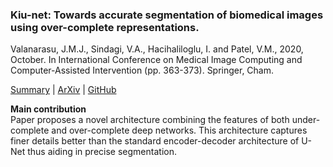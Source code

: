 ### Kiu-net: Towards accurate segmentation of biomedical images using over-complete representations.

Valanarasu, J.M.J., Sindagi, V.A., Hacihaliloglu, I. and Patel, V.M., 2020, October.
In International Conference on Medical Image Computing and Computer-Assisted Intervention (pp. 363-373). Springer, Cham.

[Summary](/paper_summary/kiu-net.md) | [ArXiv](https://arxiv.org/abs/2006.04878) | [GitHub](https://github.com/jeya-maria-jose/KiU-Net-pytorch)

**Main contribution**  
Paper proposes a novel architecture combining the features of both under-complete and over-complete deep networks.
This architecture captures finer details better than the standard encoder-decoder architecture of U-Net
thus aiding in precise segmentation.